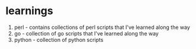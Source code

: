 learnings
=========

1. perl - contains collections of perl scripts that I've learned along the way
2. go - collection of go scripts that I've learned along the way
3. python - collection of python scripts